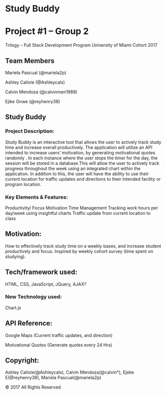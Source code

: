# Study Buddy
# Project #1 – Group 2

Trilogy – Full Stack Development Program
University of Miami Cohort 2017
## Team Members 
 Mariela Pascual (@mariela2p)

 Ashley Calixte (@Ashleycalx)

 Calvin Mendoza (@calvinmen1988)

 Ejike Onwe (@reyhenry38)

 

## Study Buddy

### Project Description:

Study Buddy is an interactive tool that allows the user to actively track study time and increase overall productively. The application will utilize an API intended to increase users’ motivation, by generating motivational quotes randomly . In each instance where the user stops the timer for the day, the session will be stored in a database.This will allow the user to actively track progress throughout the week using an integrated chart within the application. In addition to this, the user will have the ability to use their current location for traffic updates and directions to their intended facility or program location.

### Key Elements & Features:

 Productivity/ Focus
 Motivation
 Time Management
 Tracking work hours per day/week using insightful charts
 Traffic update from current location to class
## Motivation:

How to effectively track study time on a weekly bases, and increase student productively and focus. Inspired by weekly cohort survey (time spent on studying).

## Tech/framework used:

HTML, CSS, JavaScript, JQuery, AJAX?

### New Technology used:

Chart.js

## API Reference: 

Google Maps (Current traffic updates, and direction)

Motivational Quotes (Generate quotes every 24 Hrs)

## Copyright: 

Ashley Calixte(@Ashleycalx), Calvin Mendoza(@calvin*), Ejeke E(@reyhenry38), Mariela Pascual(@mariela2p)

© 2017 All Rights Reserved
